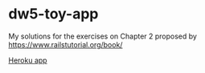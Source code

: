 # dw5-toy-app
My solutions for the exercises on Chapter 2 proposed by https://www.railstutorial.org/book/


[Heroku app](https://ancient-hollows-25844.herokuapp.com/)
